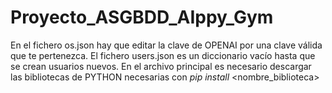 # Proyecto_ASGBDD_AIppy_Gym

En el fichero os.json hay que editar la clave de OPENAI por una clave válida que te pertenezca.
El fichero users.json es un diccionario vacío hasta que se crean usuarios nuevos.
En el archivo principal es necesario descargar las bibliotecas de PYTHON necesarias con *pip install* <nombre_biblioteca>
